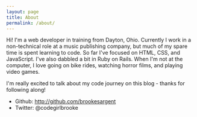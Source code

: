 ```yaml
---
layout: page
title: About
permalink: /about/
---
```


Hi! I'm a web developer in training from Dayton, Ohio. Currently I work in a non-technical role at a music publishing company, but much of my spare time is spent learning to code. So far I've focused on HTML, CSS, and JavaScript. I've also dabbled a bit in Ruby on Rails. When I'm not at the computer, I love going on bike rides, watching horror films, and playing video games.

I'm really excited to talk about my code journey on this blog - thanks for following along!

* Github: http://github.com/brookesargent
* Twitter: @codegirlbrooke